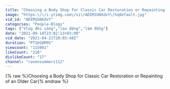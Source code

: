 ```yaml
---
title: "Choosing a Body Shop for Classic Car Restoration or Repainting of an Older Car"
image: "https:\/\/i.ytimg.com\/vi\/ADIM1bNXdvY\/hqdefault.jpg"
vid_id: "ADIM1bNXdvY"
categories: "People-Blogs"
tags: ["Vlog đời sống","lao động","làm đồng"]
date: "2021-09-14T23:02:13+03:00"
vid_date: "2021-04-21T20:05:48Z"
duration: "PT1H18M9S"
viewcount: "115081"
likeCount: "216"
dislikeCount: "17"
channel: "ravensummers112"
---
```

{% raw %}Choosing a Body Shop for Classic Car Restoration or Repainting of an Older Car{% endraw %}
